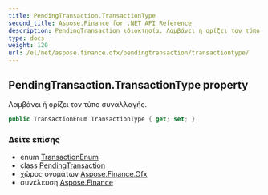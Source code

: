 ```yaml
---
title: PendingTransaction.TransactionType
second_title: Aspose.Finance for .NET API Reference
description: PendingTransaction ιδιοκτησία. Λαμβάνει ή ορίζει τον τύπο συναλλαγής.
type: docs
weight: 120
url: /el/net/aspose.finance.ofx/pendingtransaction/transactiontype/
---
```

## PendingTransaction.TransactionType property

Λαμβάνει ή ορίζει τον τύπο συναλλαγής.

```csharp
public TransactionEnum TransactionType { get; set; }
```

### Δείτε επίσης

* enum [TransactionEnum](../../transactionenum/)
* class [PendingTransaction](../)
* χώρος ονομάτων [Aspose.Finance.Ofx](../../pendingtransaction/)
* συνέλευση [Aspose.Finance](../../../)



